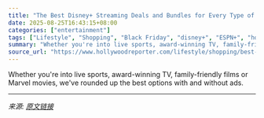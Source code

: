 ```yaml
---
title: "The Best Disney+ Streaming Deals and Bundles for Every Type of Subscriber"
date: 2025-08-25T16:43:15+08:00
categories: ["entertainment"]
tags: ["Lifestyle", "Shopping", "Black Friday", "disney+", "ESPN+", "how to watch", "Hulu", "shopping"]
summary: "Whether you're into live sports, award-winning TV, family-friendly films or Marvel movies, we've rounded up the best options with and without ads."
source_url: "https://www.hollywoodreporter.com/lifestyle/shopping/best-disney-bundle-deals-price-offers-1235547489/"
---
```


Whether you're into live sports, award-winning TV, family-friendly films or Marvel movies, we've rounded up the best options with and without ads.

---

*来源: [原文链接](https://www.hollywoodreporter.com/lifestyle/shopping/best-disney-bundle-deals-price-offers-1235547489/)*
